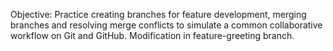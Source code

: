 Objective: Practice creating branches for feature development, merging branches and resolving merge conflicts to simulate a common collaborative workflow on Git and GitHub.
Modification in feature-greeting branch.
